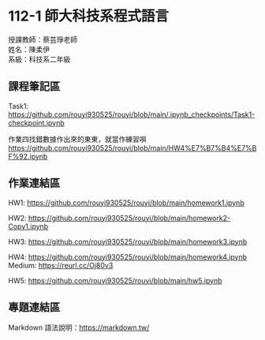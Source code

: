 # 112-1 師大科技系程式語言

授課教師：蔡芸琤老師  
姓名：陳柔伊  
系級：科技系二年級  

## 課程筆記區
Task1: https://github.com/rouyi930525/rouyi/blob/main/.ipynb_checkpoints/Task1-checkpoint.ipynb

作業四找錯數據作出來的東東，就當作練習唄 https://github.com/rouyi930525/rouyi/blob/main/HW4%E7%B7%B4%E7%BF%92.ipynb
## 作業連結區
HW1: https://github.com/rouyi930525/rouyi/blob/main/homework1.ipynb

HW2: https://github.com/rouyi930525/rouyi/blob/main/homework2-Copy1.ipynb

HW3: https://github.com/rouyi930525/rouyi/blob/main/homework3.ipynb

HW4: https://github.com/rouyi930525/rouyi/blob/main/homework4.ipynb
Medium: https://reurl.cc/Oj80v3

HW5: https://github.com/rouyi930525/rouyi/blob/main/hw5.ipynb

## 專題連結區
Markdown 語法說明：https://markdown.tw/  
